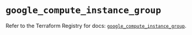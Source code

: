 # `google_compute_instance_group`

Refer to the Terraform Registry for docs: [`google_compute_instance_group`](https://registry.terraform.io/providers/hashicorp/google-beta/5.24.0/docs/resources/google_compute_instance_group).
